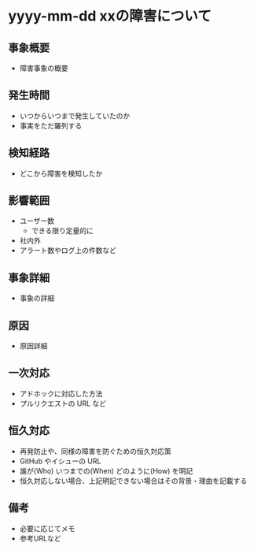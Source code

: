 # yyyy-mm-dd xxの障害について

## 事象概要

- 障害事象の概要

## 発生時間

- いつからいつまで発生していたのか
- 事実をただ羅列する

## 検知経路

- どこから障害を検知したか

## 影響範囲

- ユーザー数
  - できる限り定量的に
- 社内外
- アラート数やログ上の件数など

## 事象詳細

- 事象の詳細

## 原因

- 原因詳細

## 一次対応

- アドホックに対応した方法
- プルリクエストの URL など

## 恒久対応

- 再発防止や、同様の障害を防ぐための恒久対応策
- GitHub やイシューの URL
- 誰が(Who) いつまでの(When) どのように(How) を明記
- 恒久対応しない場合、上記明記できない場合はその背景・理由を記載する

## 備考

- 必要に応じてメモ
- 参考URLなど